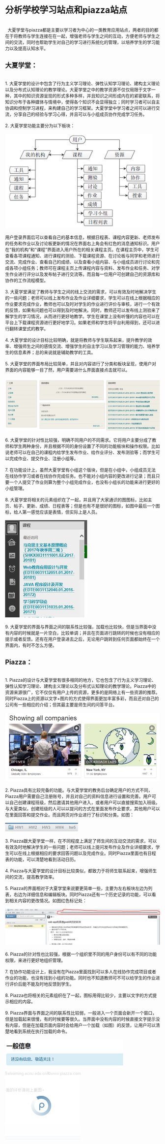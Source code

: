 # 分析学校学习站点和piazza站点
<br>&nbsp; 大夏学堂与piazza都是主要以学习者为中心的一类教育应用站点，两者的目的都在于将教师与学生连接在在一起，增强老师与学生之间的互动，方便老师与学生之间的交流，同时也帮助学生对自己的学习进行系统化的管理，以培养学生的学习能力以及提高认知水平。<br/>
## 大夏学堂：
<br>1. 大夏学堂的设计中包含了行为主义学习理论、弹性认知学习理论、建构主义理论以及分布式认知理论的教学理论。大夏学堂之中的教学资源不仅仅局限于文字一种，其中的知识资源呈现的形式多种多样，并且知识之间形成内在的紧密联系，将知识分布于各种媒体与情境中，使得各个知识不会显得独立；同时学习者可以自主协调和控制学习进程，来构建自己的学习框架。大夏学堂中学习者之间可以进行交流，分享自己的经验与学习心得，并且可以与小组成员协作完成学习任务。<br/>
<br>2. 大夏学堂功能主要分为以下板块：<br/>
<br>![](https://raw.githubusercontent.com/ECNU-DEIT-2015/10154507113/master/picture/1.png)<br/>
<br>用户登录界面后可以查看自己的基本信息，根据日程表、课程内容更新、老师发布的任务和作业以及讨论板更新的情况在界面右上角会有红色的消息通知标识。用户在“我的机构”和“课程”界面进入用户所在的相关课程主页。在课程主页中，学生可查看各项课程通知、进行课程的测验、下载课程资源、在讨论板与同学和老师进行交流、完成作业、查看自己的成绩、以及查看小组内容、与小组成员进行讨论和完成各项小组任务；教师可在课程主页上传课程内容与资料、发布作业和任务、对学生作业进行评分以及发布帖子进行交流等。而且每一位用户可创建自己的资源库和协作的工作流程模型。 <br/>
<br>3. 大夏学堂满足了教师与学生之间的线上交流的需求，可以有效及时地解决学生的一些问题；老师可以线上发布作业及作业详细要求，学生可以在线上根据相应的作业要求完成作业，教师也可以及时对学生的作业进行评价与审核，进行一个有效的反馈，如果有问题也可以得到及时地解决。同时，教师还可以发布线上测验来了解学生的学习情况，从而进行更好地教学。学生在课堂上没有听懂的内容也可以在平台上下载课程资源进行更好地学习。如果老师和学生将平台利用得到，还可以进行翻转课堂式的教学。<br/>
<br>4. 大夏学堂的设计目标比较明确，就是将教师与学生联系起来，提升教学的效率、增强师生之间的感情交流、增强学生的自主学习以及学习管理的能力、培养学生的信息素养；总的来说就是辅助教学的工具。<br/>
<br>5. 大夏学堂的界面布局比较简单，并且对内容进行了分类和板块呈现，使用户对界面的内容能够一目了然，用户需要进什么界面直接点击就可以。<br/>
<br>![](https://raw.githubusercontent.com/ECNU-DEIT-2015/10154507113/master/picture/2.png)<br/>
<br>6. 大夏学堂的针对性比较强，明确不同用户的不同需求。它将用户主要分成了教师和学生两种身份，并且根据不同的身份设置了不同的功能板块和操作权限。比如说老师可以在自己的课程内给学生发布作业、给作业评分、发布测验等；而学生可以完成作业、提交作业、注册小组等。<br/>
<br>7. 在功能设计上，虽然大夏学堂有小组这个版块，但是在小组中，小组成员无法在线协作学习或者在线协作完成任务。也不能对小组内容的更改进行记录；而且只要一个人提交了作业则算为整个小组完成作业，也没有小组长的功能来进行更好的小组管理。<br/>
<br>8. 大夏学堂将相关的元素组织在了一起，并且用了大家通识的图图标，比如主页、帖子、更新、成绩、日程表等；但是也有不是很好的图标，如图中最后一个图标，给人第一感觉应该是表情，但实际上是人员。<br/>
<br>![](https://raw.githubusercontent.com/ECNU-DEIT-2015/10154507113/master/picture/3.png)<br/>
<br>9. 大夏学堂的界面与界面之间的联系性比较强，加载也比较快，但是当界面中没有内容的时候就是一片空白，比较单调；并且在页面进行跳转的时候也没有相应的提示或者反馈。还有在用户登录进去之后，无论用户跳转到任何页面都始终在一个界面内，有时不怎么方便。<br/>
## Piazza：
<br>1. Piazza的设计与大夏学堂有很多相同的地方，它也包含了行为主义学习理论、弹性认知学习理论、建构主义理论以及分布式认知理论的教学理论。Piazza中的资源来源很广，它不仅仅有用户上传的资源，更多的是网络上有一些资源的推荐。同时Piazza上的资源以文字+图片的方式使得界面更加丰富多彩，而且还对自己的公司有一些相应的介绍；但其最主要是师生间的问答平台。<br/>
<br>![](https://raw.githubusercontent.com/ECNU-DEIT-2015/10154507113/master/picture/4.png)<br/>
<br>2. Piazza具有比较完备的功能。与大夏学堂的教务后台确定用户的方式不同，Piazza用户需要自己注册账号，并且对自己的资料信息进行设置和完善。用户可以自己创建课程班级，然后邀请其他用户进入，或者用户可以直接搜索加入班级。与大夏类似，创建班级的人可以以提问的方式在里面发布作业要求，其他用户可以在里面回答和提交作业。而且网页对作业进行了标识和分类。如图：<br/>
<br>![](https://raw.githubusercontent.com/ECNU-DEIT-2015/10154507113/master/picture/5.png)<br/>
<br>3. Piazza跟大夏学堂一样，在不同程度上满足了师生间的互动交流的需求，可以有效及时地解决学生的一些问题；老师可以线上提问发布作业及作业详细要求，学生可以在线上根据相应的要求回答问题以及完成作业。同时Piazza里面也有日程表的功能，可以清楚地看到活动日历。<br/>
<br>4. Piazza与大夏学堂的设计目标比较类似，都致力于将师生联系起来，增强师生间的交流，提高教学效率。<br/>
<br>5. Piazza的界面相对于大夏学堂来说要更简单一些，主要为左右板块左边为列表，右边为详细信息和编辑板块。同时Piazza还有一个历史记录的功能，可以看到相关内容的更改情况。如图红色标记处：<br/>
<br>![](https://raw.githubusercontent.com/ECNU-DEIT-2015/10154507113/master/picture/6.png)<br/>
<br>6. Piazza的针对性也比较强，根据一个组织里不同的用户身份可以有不同的功能权限，来进行更好地组织管理。<br/>
<br>7. 在协作功能设计上，我没有在Piazza里面找到可以多人在线协作完成项目或者作业的功能，也没有找到小组的功能。同时也不知道教师可不可以给学生的作业进行评价后能不能及时地反馈到学生。<br/>
<br>8. Piazza也将相关的元素组织在了一起，图标用得比较少，主要以文字的方式提示相应的内容。<br/>
<br>9. Piazza界面与界面之间的联系性比较弱，一般进入一个页面会新开一个窗口，但是加载起来很慢，有的时候要等很久。当界面中没有内容的时候直接文字提示没有内容，但是在加载页面内容时会给用户一个加载（如图）的反馈，让用户可以清楚地看到系统在执行加载的命令。<br/>
<br>![](https://raw.githubusercontent.com/ECNU-DEIT-2015/10154507113/master/picture/7.png)
![](https://raw.githubusercontent.com/ECNU-DEIT-2015/10154507113/master/picture/8.png)<br/>